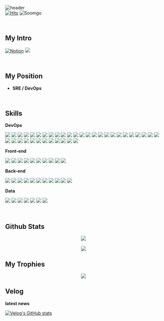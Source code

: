 ![header](https://capsule-render.vercel.app/api?type=soft&color=0:232D28,100:232D28&height=200&section=header&text=Hi,%20I'm%20Lyon!&fontSize=45&fontColor=F6F0EB)
<br/>
[![Hits](https://hits.seeyoufarm.com/api/count/incr/badge.svg?url=https%3A%2F%2Fgithub.com%2Fyieon&count_bg=%23AAAAAA&title_bg=%23555555&icon=smugmug.svg&icon_color=%23E7E7E7&title=hits&edge_flat=false)](https://github.com/yieon-lyon)
![Soomgo](https://img.shields.io/badge/Soomgo-DevOps-blue)

<br/>

## My Intro 
[![Notion](https://img.shields.io/badge/Notion-000000?style=for-the-badge&logo=notion&logoColor=white)](https://yieon.notion.site/SRE-DevOps-Engineer-eca2c6da8b93461aa9ae777bd9dd9000?pvs=4)
<a href="https://velog.io/@yieon" target="_blank"><img src="https://img.shields.io/badge/VELOG-3eb489?style=for-the-badge&logo=Vimeo&logoColor=white"/></a>

<br/>

## My Position

- **SRE / DevOps**


<br/>

## **Skills**  

**DevOps**

<img src="https://img.shields.io/badge/aws-232F3E?style=for-the-badge&logo=amazonaws&logoColor=white"> <img src="https://img.shields.io/badge/amazon_eks-FF9900?style=for-the-badge&logo=amazoneks&logoColor=white">
<img src="https://img.shields.io/badge/amazon_s3-569A31?style=for-the-badge&logo=amazons3&logoColor=white">
<img src="https://img.shields.io/badge/amazon_ec2-FF9900?style=for-the-badge&logo=amazonec2&logoColor=white">
<img src="https://img.shields.io/badge/aws_lambda-FF9900?style=for-the-badge&logo=awslambda&logoColor=white">
<img src="https://img.shields.io/badge/docker-2496ED?style=for-the-badge&logo=docker&logoColor=white">
<img src="https://img.shields.io/badge/elasticsearch-005571?style=for-the-badge&logo=elasticsearch&logoColor=white">
<img src="https://img.shields.io/badge/kibana-005571?style=for-the-badge&logo=kibana&logoColor=white">
<img src="https://img.shields.io/badge/logstash-005571?style=for-the-badge&logo=logstash&logoColor=white">
<img src="https://img.shields.io/badge/git-F05032?style=for-the-badge&logo=git&logoColor=white">
<img src="https://img.shields.io/badge/github_actions-2088FF?style=for-the-badge&logo=githubactions&logoColor=white">
<img src="https://img.shields.io/badge/jira-0052CC?style=for-the-badge&logo=jira&logoColor=white">
<img src="https://img.shields.io/badge/kubernetes-326CE5?style=for-the-badge&logo=kubernetes&logoColor=white">
<img src="https://img.shields.io/badge/msa-6DB33F?style=for-the-badge&logo=microservicearchtecture&logoColor=white">
<img src="https://img.shields.io/badge/nginx-009639?style=for-the-badge&logo=nginx&logoColor=white">
<img src="https://img.shields.io/badge/Monolithic-000000?style=for-the-badge&logo=Monolithic&logoColor=white">
<img src="https://img.shields.io/badge/DC/OS-000000?style=for-the-badge&logo=mesos&logoColor=white">
<img src="https://img.shields.io/badge/slack-4A154B?style=for-the-badge&logo=slack&logoColor=white">
<img src="https://img.shields.io/badge/ceph-EF5C55?style=for-the-badge&logo=ceph&logoColor=white">
<img src="https://img.shields.io/badge/istio-466BB0?style=for-the-badge&logo=istio&logoColor=white">
<img src="https://img.shields.io/badge/argo_cd-EF7B4D?style=for-the-badge&logo=argo&logoColor=white">
<img src="https://img.shields.io/badge/new_relic-008C99?style=for-the-badge&logo=newrelic&logoColor=white">
<img src="https://img.shields.io/badge/argo_workflow-EF7B4D?style=for-the-badge&logo=argo&logoColor=white">
<img src="https://img.shields.io/badge/helm-0F1689?style=for-the-badge&logo=helm&logoColor=white">
<img src="https://img.shields.io/badge/kustomize-326CE5?style=for-the-badge&logo=kubernetes&logoColor=white">
<img src="https://img.shields.io/badge/karpenter-5C64AB?style=for-the-badge&logo=amazoneks&logoColor=white">
<img src="https://img.shields.io/badge/terraform-8040C9?style=for-the-badge&logo=terraform&logoColor=white">
<img src="https://img.shields.io/badge/vault-FFEC6E?style=for-the-badge&logo=vault&logoColor=white">
<img src="https://img.shields.io/badge/kong-3FA66A?style=for-the-badge&logo=kong&logoColor=white">
<img src="https://img.shields.io/badge/github-010409?style=for-the-badge&logo=github&logoColor=white">
<img src="https://img.shields.io/badge/bitbucket-579DFF?style=for-the-badge&logo=bitbucket&logoColor=white">
<img src="https://img.shields.io/badge/prometheus-E6522C?style=for-the-badge&logo=prometheus&logoColor=white">
<img src="https://img.shields.io/badge/grafana-F37B2B?style=for-the-badge&logo=grafana&logoColor=white">
<img src="https://img.shields.io/badge/mimir-F37B2B?style=for-the-badge&logo=mimir&logoColor=white">
<img src="https://img.shields.io/badge/loki-F37B2B?style=for-the-badge&logo=loki&logoColor=white">
<img src="https://img.shields.io/badge/tempo-F37B2B?style=for-the-badge&logo=tempo&logoColor=white">
<img src="https://img.shields.io/badge/thanos-6D41FF?style=for-the-badge&logo=thanos&logoColor=white">

**Front-end**

<img src="https://img.shields.io/badge/React-61DAFB?style=for-the-badge&logo=React&logoColor=white"> <img src="https://img.shields.io/badge/Angular-DD0031?style=for-the-badge&logo=Angular&logoColor=white">
<img src="https://img.shields.io/badge/Next-000000?style=for-the-badge&logo=Next.js&logoColor=white">
<img src="https://img.shields.io/badge/Flutter-02569B?style=for-the-badge&logo=Flutter&logoColor=white">
<img src="https://img.shields.io/badge/Vaadin-00B4F0?style=for-the-badge&logo=Vaadin&logoColor=white">
<img src="https://img.shields.io/badge/JS-F7DF1E?style=for-the-badge&logo=JavaScript&logoColor=white">
<img src="https://img.shields.io/badge/TS-3178C6?style=for-the-badge&logo=TypeScript&logoColor=white">
<img src="https://img.shields.io/badge/Dart-0175C2?style=for-the-badge&logo=Dart&logoColor=white">
<img src="https://img.shields.io/badge/html5-E34F26?style=for-the-badge&logo=html5&logoColor=white"> 
<img src="https://img.shields.io/badge/css-1572B6?style=for-the-badge&logo=css3&logoColor=white"> 

**Back-end**

<img src="https://img.shields.io/badge/spring-6DB33F?style=for-the-badge&logo=spring&logoColor=white"> <img src="https://img.shields.io/badge/java-007396?style=for-the-badge&logo=Java&logoColor=white">
<img src="https://img.shields.io/badge/node.js-339933?style=for-the-badge&logo=Node.js&logoColor=white">
<img src="https://img.shields.io/badge/express-000000?style=for-the-badge&logo=express&logoColor=white">
<img src="https://img.shields.io/badge/OAuth2.0-EB5424?style=for-the-badge&logo=oauth&logoColor=white">
<img src="https://img.shields.io/badge/Kotlin-7F52FF?style=for-the-badge&logo=kotlin&logoColor=white">
<img src="https://img.shields.io/badge/jpa-6DB33F?style=for-the-badge&logo=jpa&logoColor=white">
<img src="https://img.shields.io/badge/graphQL-E10098?style=for-the-badge&logo=graphQL&logoColor=white">
<img src="https://img.shields.io/badge/kafka-231F20?style=for-the-badge&logo=apachekafka&logoColor=white">
<img src="https://img.shields.io/badge/nexus-231F20?style=for-the-badge&logo=nexus&logoColor=white">
<img src="https://img.shields.io/badge/go-00ADD8?style=for-the-badge&logo=go&logoColor=white">

**Data**

<img src="https://img.shields.io/badge/mysql-4479A1?style=for-the-badge&logo=mysql&logoColor=white">  <img src="https://img.shields.io/badge/mariaDB-003545?style=for-the-badge&logo=mariaDB&logoColor=white"> 
<img src="https://img.shields.io/badge/mongoDB-47A248?style=for-the-badge&logo=MongoDB&logoColor=white">
<img src="https://img.shields.io/badge/postgres-4169E1?style=for-the-badge&logo=postgresql&logoColor=white">
<img src="https://img.shields.io/badge/amazon_dynamo_db-4053D6?style=for-the-badge&logo=amazondynamodb&logoColor=white">
<img src="https://img.shields.io/badge/flyway-CC0200?style=for-the-badge&logo=flyway&logoColor=white">
<img src="https://img.shields.io/badge/liquibase-2962FF?style=for-the-badge&logo=liquibase&logoColor=white">


<br/>

## Github Stats  
<div align="center"><img src="https://github-readme-stats.vercel.app/api?username=yieon-lyon&show_icons=true&theme=radical" align="center" /></div>  
<br/>   

<div align="center"><img src ="https://github-readme-streak-stats.herokuapp.com/?user=yieon-lyon&theme=radical&hide_border=true&background=FFFFFF00"></div>

## My Trophies
<div align="center">
<img src="https://github-profile-trophy.vercel.app/?username=yieon-lyon&theme=gruvbox&row=1&column=7"/>
</div>

## **Velog**

**latest news**

[![Velog's GitHub stats](https://velog-readme-stats.vercel.app/api?name=yieon)](https://velog.io/@yieon)


